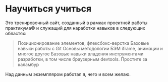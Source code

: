# **Научиться учиться**

Это тренировочный сайт, созданный в рамках проектной работы практикума&copy; и служащий для наработки навыков в следующих областях:

> Позиционирование элементов, флексбокс-верстка
> Базовые навыки работы с Git
> Основы методологии БЭМ
> iframe, анимации и многое другое
> Базовые навыки владения инструментами разработки, в том числе браузерным devtools. Простите за каламбур

Над данным экземпляром работал я, чего и всем желаю.
